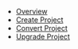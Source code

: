 * [Overview](visual-studio-integration/overview.md)
* [Create Project](visual-studio-integration/visual-studio-extensions/create-project.md)
* [Convert Project](visual-studio-integration/visual-studio-extensions/convert-project.md)
* [Upgrade Project](visual-studio-integration/visual-studio-extensions/upgrade-project.md)